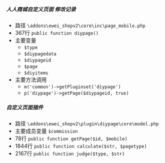 ##### 人人商城自定义页面 修改记录

- 路径 `\addons\ewei_shopv2\core\inc\page_mobile.php`
- 367行 `public function diypage()`
- 主要变量 
  - `$type` 
  - `$diypagedata`
  -  `$diypageid` 
  - `$page`
  -  `$diyitems`
- 主要方法调用 
  - `m('common')->getPluginset('diypage')` 
  - `p('diypage')->getPage($diypageid, true)` 

##### 自定义页面插件

- 路径 `\addons\ewei_shopv2\plugin\diypage\core\model.php`
- 主要成员变量 `$commission` 
-  78行 `public function getPage($id, $mobile)`
- 1844行 `public function calculate($str, $pagetype)` 
- 2167行 `public function judge($type, $str)`